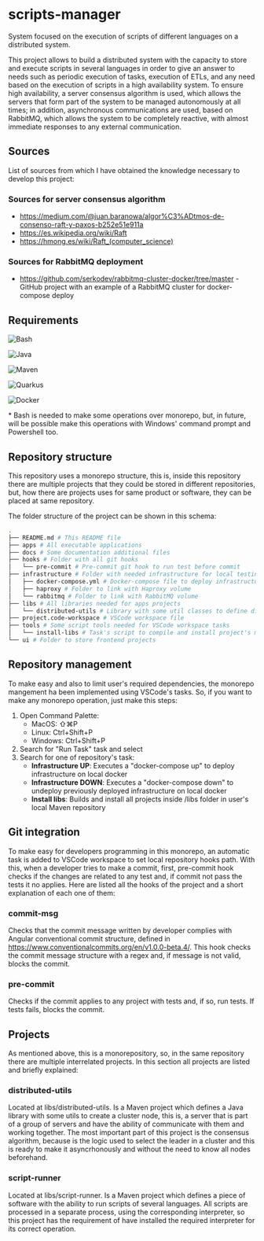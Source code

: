 # scripts-manager
System focused on the execution of scripts of different languages on a distributed system.

This project allows to build a distributed system with the capacity to store and execute scripts in several languages in order to give an answer to needs such as periodic execution of tasks, execution of ETLs, and any need based on the execution of scripts in a high availability system. To ensure high availability, a server consensus algorithm is used, which allows the servers that form part of the system to be managed autonomously at all times; in addition, asynchronous communications are used, based on RabbitMQ, which allows the system to be completely reactive, with almost immediate responses to any external communication.

## Sources
List of sources from which I have obtained the knowledge necessary to develop this project:

### Sources for server consensus algorithm
* https://medium.com/@juan.baranowa/algor%C3%ADtmos-de-consenso-raft-y-paxos-b252e51e911a
* https://es.wikipedia.org/wiki/Raft
* https://hmong.es/wiki/Raft_(computer_science)

### Sources for RabbitMQ deployment
* https://github.com/serkodev/rabbitmq-cluster-docker/tree/master - GitHub project with an example of a RabbitMQ cluster for docker-compose deploy

## Requirements

![Bash](https://img.shields.io/badge/Bash-*-8A2BE2)

![Java](https://img.shields.io/badge/Java-17+-red)

![Maven](https://img.shields.io/badge/Maven-3.9+-yellowgreen)

![Quarkus](https://img.shields.io/badge/Quarkus-3+-blue)

![Docker](https://img.shields.io/badge/Docker-24+-0073ec)

\* Bash is needed to make some operations over monorepo, but, in future, will be possible make this operations with Windows' command prompt and Powershell too.

## Repository structure
This repository uses a monorepo structure, this is, inside this repository there are multiple projects that they could be stored in different repositories, but, how there are projects uses for same product or software, they can be placed at same repository.

The folder structure of the project can be shown in this schema:
```bash
.
├── README.md # This README file
├── apps # All executable applications
├── docs # Some documentation additional files
├── hooks # Folder with all git hooks
│   └── pre-commit # Pre-commit git hook to run test before commit
├── infrastructure # Folder with needed infrastructure for local testing
│   ├── docker-compose.yml # Docker-compose file to deploy infrastructure
│   ├── haproxy # Folder to link with Haproxy volume
│   └── rabbitmq # Folder to link with RabbitMQ volume
├── libs # All libraries needed for apps projects
│   └── distributed-utils # Library with some util classes to define distributed-system-based operations
├── project.code-workspace # VSCode workspace file
├── tools # Some script tools needed for VSCode workspace tasks
│   └── install-libs # Task's script to compile and install project's maven libs
└── ui # Folder to store frontend projects
```

## Repository management
To make easy and also to limit user's required dependencies, the monorepo mangement ha been implemented using VSCode's tasks. So, if you want to make any monorepo operation, just make this steps:

1. Open Command Palette:
    * MacOS: ⇧⌘P
    * Linux: Ctrl+Shift+P
    * Windows: Ctrl+Shift+P
2. Search for "Run Task" task and select
3. Search for one of repository's task:
    * **Infrastructure UP**: Executes a "docker-compose up" to deploy infrastructure on local docker
    * **Infrastructure DOWN**: Executes a "docker-compose down" to undeploy previously deployed infrastructure on local docker
    * **Install libs**: Builds and install all projects inside /libs folder in user's local Maven repository

## Git integration
To make easy for developers programming in this monorepo, an automatic task is added to VSCode workspace to set local repository hooks path. With this, when a developer tries to make a commit, first, pre-commit hook checks if the changes are related to any test and, if commit not pass the tests it no applies. Here are listed all the hooks of the project and a short explanation of each one of them:

### commit-msg
Checks that the commit message written by developer complies with Angular conventional commit structure, defined in https://www.conventionalcommits.org/en/v1.0.0-beta.4/. This hook checks the commit message structure with a regex and, if message is not valid, blocks the commit.

### pre-commit
Checks if the commit applies to any project with tests and, if so, run tests. If tests fails, blocks the commit.

## Projects
As mentioned above, this is a monorepository, so, in the same repository there are multiple interrelated projects. In this section all projects are listed and briefly explained:

### distributed-utils
Located at libs/distributed-utils. Is a Maven project which defines a Java library with some utils to create a cluster node, this is, a server that is part of a group of servers and have the ability of communicate with them and working together. The most important part of this project is the consensus algorithm, because is the logic used to select the leader in a cluster and this is ready to make it asyncrhonously and without the need to know all nodes beforehand. 

### script-runner
Located at libs/script-runner. Is a Maven project which defines a piece of software with the ability to run scripts of several languages. All scripts are processed in a separate process, using the corresponding interpreter, so this project has the requirement of have installed the required interpreter for its correct operation.